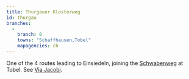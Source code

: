 ```yaml
---
title: Thurgauer Klosterweg
id: thurgau
branches:
  -
    branch: 0
    towns: "Schaffhausen,Tobel"
    mapagencies: ch
---
```


One of the 4 routes leading to Einsiedeln, joining the [Schwabenweg][0] at Tobel. See [Via Jacobi][1].

[0]: schwaben.html
[1]: jacobi.html